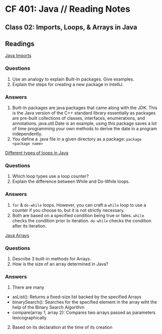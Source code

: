 # CF 401: Java // Reading Notes

## Class 02: Imports, Loops, & Arrays in Java

## Readings

[Java Imports](https://www.programiz.com/java-programming/packages-import)

### Questions

1. Use an analogy to explain Built-In packages. Give examples.
2. Explain the steps for creating a new package in IntelliJ.

### Answers

1. Built-In packages are java packages that came along with the JDK. This is the Java version of the C++ standard library essentially as packages are pre-built collections of classes, interfaces, enumerations, and annotations. java.util.Date is an example, using this package saves a lot of time programming your own methods to derive the date in a program independently.
2. You define a .java file in a given directory as a package: `package <package name>`

[Different types of loops in Java](https://www.baeldung.com/java-loops)

### Questions

1. Which loop types use a loop counter?
2. Explain the difference between While and Do-While loops.

### Answers

1. `for` & `do-while` loops. However, you can craft a `while` loop to use a counter if you choose to, but it is not strictly necessary.
2. Both are based on a specified condition being true or fales. `while` checks the condition prior to iteration. `do-while` checks the condition after its iteration.

[Java Arrays](https://www.tutorialspoint.com/java/java_arrays.htm)

### Questions

1. Describe 3 built-in methods for Arrays.
2. How is the size of an array determined in Java?

### Answers

1. There are many
- asList(): Returns a fixed-size list backed by the specified Arrays
- binarySearch(): Searches for the specified element in the array wiht the help of the Binary Search Algorithm
- compare(array 1, array 2): Compares two arrays passed as parameters lexicographically
2. Based on its declaration at the time of its creation
